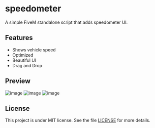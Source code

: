 # speedometer
A simple FiveM standalone script that adds speedometer UI.

## Features
- Shows vehicle speed
- Optimized
- Beautiful UI
- Drag and Drop

## Preview
![image](https://github.com/finalLy134/speedometer/assets/60448180/11e527c7-f691-495d-8ed9-d4f0771fa4ed)
![image](https://github.com/finalLy134/speedometer/assets/60448180/a9617f7c-a9bf-4c07-b2e6-17f674ad5a31)
![image](https://github.com/finalLy134/speedometer/assets/60448180/11bc8f5c-cca5-48fd-9951-d926667d46f9)


## License

This project is under MIT license. See the file [LICENSE](LICENSE) for more details.

